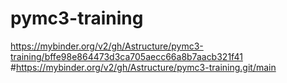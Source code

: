 # pymc3-training
https://mybinder.org/v2/gh/Astructure/pymc3-training/bffe98e864473d3ca705aecc66a8b7aacb321f41
#https://mybinder.org/v2/gh/Astructure/pymc3-training.git/main
